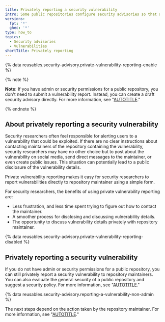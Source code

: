 ```yaml
---
title: Privately reporting a security vulnerability
intro: Some public repositories configure security advisories so that anyone can report security vulnerabilities directly and privately to the maintainers.
versions:
  fpt: '*'
  ghec: '*'
type: how_to
topics:
  - Security advisories
  - Vulnerabilities
shortTitle: Privately reporting
---
```


{% data reusables.security-advisory.private-vulnerability-reporting-enable %}

{% note %}

**Note:** If you have admin or security permissions for a public repository, you don't need to submit a vulnerability report. Instead, you can create a draft security advisory directly. For more information, see "[AUTOTITLE](/code-security/security-advisories/creating-a-security-advisory)."

{% endnote %}

## About privately reporting a security vulnerability

Security researchers often feel responsible for alerting users to a vulnerability that could be exploited. If there are no clear instructions about contacting maintainers of the repository containing the vulnerability, security researchers may have no other choice but to post about the vulnerability on social media, send direct messages to the maintainer, or even create public issues. This situation can potentially lead to a public disclosure of the vulnerability details.

Private vulnerability reporting makes it easy for security researchers to report vulnerabilities directly to repository maintainer using a simple form. 

For security researchers, the benefits of using private vulnerability reporting are: 
- Less frustration, and less time spent trying to figure out how to contact the maintainer.
- A smoother process for disclosing and discussing vulnerability details.
- The opportunity to discuss vulnerability details privately with repository maintainer.

{% data reusables.security-advisory.private-vulnerability-reporting-disabled %}

## Privately reporting a security vulnerability

If you do not have admin or security permissions for a public repository, you can still privately report a security vulnerability to repository maintainers. You can also evaluate the general security of a public repository and suggest a security policy. For more information, see "[AUTOTITLE](/code-security/security-advisories/repository-security-advisories/evaluating-the-security-settings-of-a-repository)."

{% data reusables.security-advisory.reporting-a-vulnerability-non-admin %}

The next steps depend on the action taken by the repository maintainer. For more information, see "[AUTOTITLE](/code-security/security-advisories/guidance-on-reporting-and-writing/managing-privately-reported-security-vulnerabilities)."
